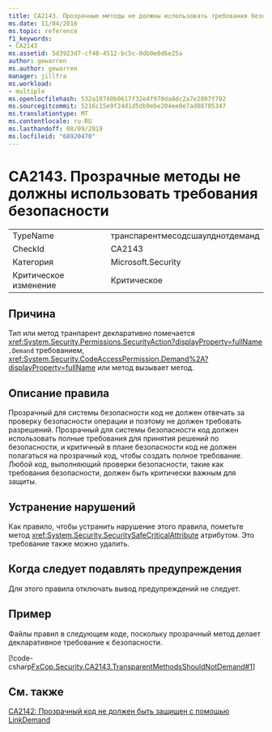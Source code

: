 ```yaml
---
title: CA2143. Прозрачные методы не должны использовать требования безопасности
ms.date: 11/04/2016
ms.topic: reference
f1_keywords:
- CA2143
ms.assetid: 5d3923d7-cf40-4512-bc5c-0db0e0d6e25a
author: gewarren
ms.author: gewarren
manager: jillfra
ms.workload:
- multiple
ms.openlocfilehash: 532a10740b0617f32e4f970da8dc2a7e2807f792
ms.sourcegitcommit: 5216c15e9f24d1d5db9ebe204ee0e7ad08705347
ms.translationtype: MT
ms.contentlocale: ru-RU
ms.lasthandoff: 08/09/2019
ms.locfileid: "68920470"
---
```

# <a name="ca2143-transparent-methods-should-not-use-security-demands"></a>CA2143. Прозрачные методы не должны использовать требования безопасности

|||
|-|-|
|TypeName|транспарентмесодсшаулднотдеманд|
|CheckId|CA2143|
|Категория|Microsoft.Security|
|Критическое изменение|Критическое|

## <a name="cause"></a>Причина
Тип или метод транпарент декларативно помечается <xref:System.Security.Permissions.SecurityAction?displayProperty=fullName> `.Demand` требованием, <xref:System.Security.CodeAccessPermission.Demand%2A?displayProperty=fullName> или метод вызывает метод.

## <a name="rule-description"></a>Описание правила
Прозрачный для системы безопасности код не должен отвечать за проверку безопасности операции и поэтому не должен требовать разрешений. Прозрачный для системы безопасности код должен использовать полные требования для принятия решений по безопасности, и критичный в плане безопасности код не должен полагаться на прозрачный код, чтобы создать полное требование. Любой код, выполняющий проверки безопасности, такие как требования безопасности, должен быть критически важным для защиты.

## <a name="how-to-fix-violations"></a>Устранение нарушений
Как правило, чтобы устранить нарушение этого правила, пометьте метод <xref:System.Security.SecuritySafeCriticalAttribute> атрибутом. Это требование также можно удалить.

## <a name="when-to-suppress-warnings"></a>Когда следует подавлять предупреждения
Для этого правила отключать вывод предупреждений не следует.

## <a name="example"></a>Пример
Файлы правил в следующем коде, поскольку прозрачный метод делает декларативное требование к безопасности.

[!code-csharp[FxCop.Security.CA2143.TransparentMethodsShouldNotDemand#1](../code-quality/codesnippet/CSharp/ca2143-transparent-methods-should-not-use-security-demands_1.cs)]

## <a name="see-also"></a>См. также
[CA2142: Прозрачный код не должен быть защищен с помощью LinkDemand](../code-quality/ca2142-transparent-code-should-not-be-protected-with-linkdemands.md)